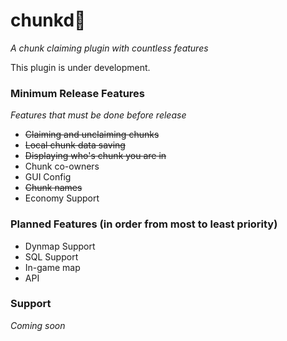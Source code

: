 # chunkd🌲
*A chunk claiming plugin with countless features*

This plugin is under development.

### Minimum Release Features
*Features that must be done before release*
* ~~Claiming and unclaiming chunks~~
* ~~Local chunk data saving~~
* ~~Displaying who's chunk you are in~~
* Chunk co-owners
* GUI Config
* ~~Chunk names~~
* Economy Support

### Planned Features (in order from most to least priority)
* Dynmap Support
* SQL Support
* In-game map
* API

### Support
*Coming soon*
